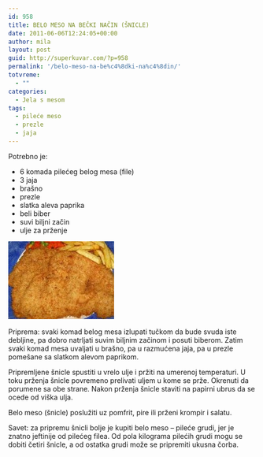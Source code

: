 ```yaml
---
id: 958
title: BELO MESO NA BEČKI NAČIN (ŠNICLE)
date: 2011-06-06T12:24:05+00:00
author: mila
layout: post
guid: http://superkuvar.com/?p=958
permalink: '/belo-meso-na-be%c4%8dki-na%c4%8din/'
totvreme:
  - ""
categories:
  - Jela s mesom
tags:
  - pileće meso
  - prezle
  - jaja
---
```

Potrebno je:

  * 6 komada pilećeg belog mesa (file)
  * 3 jaja
  * brašno
  * prezle
  * slatka aleva paprika
  * beli biber
  * suvi biljni začin
  * ulje za prženje

<img class="alignnone size-full wp-image-960" title="belomeso" src="/wp-content/uploads/2011/06/belomeso-e1307363024592.jpg" alt="" width="215" height="158" /> 

Priprema: svaki komad belog mesa izlupati tučkom da bude svuda iste debljine, pa dobro natrljati suvim biljnim začinom i posuti biberom. Zatim svaki komad mesa uvaljati u brašno, pa u razmućena jaja, pa u prezle pomešane sa slatkom alevom paprikom.

Pripremljene šnicle spustiti u vrelo ulje i pržiti na umerenoj temperaturi. U toku prženja šnicle povremeno prelivati uljem u kome se prže. Okrenuti da porumene sa obe strane. Nakon prženja šnicle staviti na papirni ubrus da se ocede od viška ulja.

Belo meso (šnicle) poslužiti uz pomfrit, pire ili prženi krompir i salatu.

Savet: za pripremu šnicli bolje je kupiti belo meso &#8211; pileće grudi, jer je znatno jeftinije od pilećeg filea. Od pola kilograma pilećih grudi mogu se dobiti četiri šnicle, a od ostatka grudi može se pripremiti ukusna čorba.